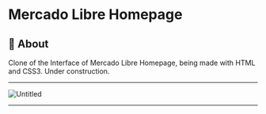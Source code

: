 # Mercado Libre Homepage

## 📖 About

Clone of the Interface of Mercado Libre Homepage, being made with HTML and CSS3.
Under construction.


---

![Untitled](https://i.imgur.com/5jSS0sJ.png)

---

